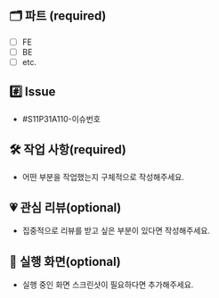 ## 🗂️ 파트 (required)
- [ ] FE
- [ ] BE
- [ ] etc.  

## #️⃣ Issue
- #S11P31A110-이슈번호

## 🛠 작업 사항(required)
- 어떤 부분을 작업했는지 구체적으로 작성해주세요.

## 💗 관심 리뷰(optional)
- 집중적으로 리뷰를 받고 싶은 부분이 있다면 작성해주세요.

## 👀 실행 화면(optional) 
- 실행 중인 화면 스크린샷이 필요하다면 추가해주세요.